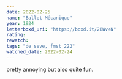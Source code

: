 ```yaml
---
date: 2022-02-25
name: "Ballet Mécanique"
year: 1924
letterboxd_uri: "https://boxd.it/2BWveN"
rating: 
rewatch: 
tags: "de seve, fmst 222"
watched_date: 2022-02-24
---
```


pretty annoying but also quite fun.
